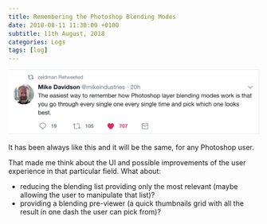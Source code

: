 ```yaml
---
title: Remembering the Photoshop Blending Modes
date: 2018-08-11 11:30:00 +0100
subtitle: 11th August, 2018
categories: Logs
tags: [log]
---
```


![](../assets/log/n63_photohop-blending-mode-ui.png)

It has been always like this and it will be the same, for any Photoshop user.

That made me think about the UI and possible improvements of the user experience in that particular field. What about:

- reducing the blending list providing only the most relevant (maybe allowing the user to manipulate that list)?
- providing a blending pre-viewer (a quick thumbnails grid with all the result in one dash the user can pick from)?

